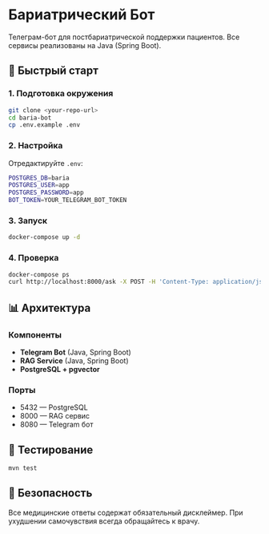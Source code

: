 # Бариатрический Бот

Телеграм-бот для постбариатрической поддержки пациентов. Все сервисы реализованы на Java (Spring Boot).

## 🚀 Быстрый старт

### 1. Подготовка окружения

```bash
git clone <your-repo-url>
cd baria-bot
cp .env.example .env
```

### 2. Настройка

Отредактируйте `.env`:
```bash
POSTGRES_DB=baria
POSTGRES_USER=app
POSTGRES_PASSWORD=app
BOT_TOKEN=YOUR_TELEGRAM_BOT_TOKEN
```

### 3. Запуск

```bash
docker-compose up -d
```

### 4. Проверка

```bash
docker-compose ps
curl http://localhost:8000/ask -X POST -H 'Content-Type: application/json' -d '{"q":"привет"}'
```

## 📊 Архитектура

### Компоненты

- **Telegram Bot** (Java, Spring Boot)
- **RAG Service** (Java, Spring Boot)
- **PostgreSQL + pgvector**

### Порты

- 5432 — PostgreSQL
- 8000 — RAG сервис
- 8080 — Telegram бот

## 🧪 Тестирование

```bash
mvn test
```

## 🔐 Безопасность

Все медицинские ответы содержат обязательный дисклеймер. При ухудшении самочувствия всегда обращайтесь к врачу.
